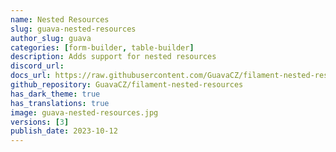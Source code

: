 ```yaml
---
name: Nested Resources
slug: guava-nested-resources
author_slug: guava
categories: [form-builder, table-builder]
description: Adds support for nested resources
discord_url: 
docs_url: https://raw.githubusercontent.com/GuavaCZ/filament-nested-resources/alpha/README.md
github_repository: GuavaCZ/filament-nested-resources
has_dark_theme: true
has_translations: true
image: guava-nested-resources.jpg
versions: [3]
publish_date: 2023-10-12
---
```

